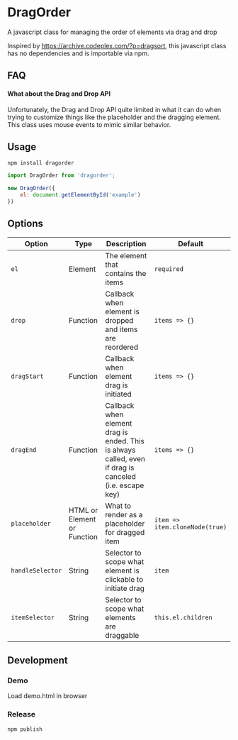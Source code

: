 # DragOrder
A javascript class for managing the order of elements via drag and drop

Inspired by https://archive.codeplex.com/?p=dragsort, this javascript class has no dependencies and is importable via npm.

## FAQ
#### What about the Drag and Drop API
Unfortunately, the Drag and Drop API quite limited in what it can do when trying to customize things like the placeholder and the dragging element. This class uses mouse events to mimic similar behavior.

## Usage

    npm install dragorder

```javascript
import DragOrder from 'dragorder';

new DragOrder({
    el: document.getElementById('example')
})
```


## Options
| Option | Type | Description | Default |
|--------|------|-------------|---------|
|`el`| Element | The element that contains the items | `required` |
|`drop`| Function | Callback when element is dropped and items are reordered | `items => {}` |
|`dragStart`| Function | Callback when element drag is initiated | `items => {}` |
|`dragEnd`| Function | Callback when element drag is ended. This is always called, even if drag is canceled (i.e. escape key) | `items => {}` |
|`placeholder`| HTML or Element or Function | What to render as a placeholder for dragged item | `item => item.cloneNode(true)` |
|`handleSelector`| String | Selector to scope what element is clickable to initiate drag | `item` |
|`itemSelector`|String| Selector to scope what elements are draggable | `this.el.children` |


## Development
### Demo
Load demo.html in browser
### Release
    npm publish
